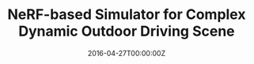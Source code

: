 ---
title: NeRF-based Simulator for Complex Dynamic Outdoor Driving Scene
summary: An autonomous driving simulator based upon neural radiance fields (NeRFs) that allows flexible switching between different modern NeRF-related backbones, sampling strategies, input modalities, etc, and is expected to boost academic progress and industrial deployment of NeRF-based autonomous driving simulation.
tags:
  - Computer Vision
date: '2016-04-27T00:00:00Z'

# Optional external URL for project (replaces project detail page).
external_link: 'https://open-air-sun.github.io/mars/'

image:
  caption: Photo by rawpixel on Unsplash
  focal_point: Smart

links:
# links:
  - icon: github
    icon_pack: fab
    name: Star
    url: https://github.com/OPEN-AIR-SUN/mars
url_code: 'https://github.com/OPEN-AIR-SUN/mars'
url_pdf: 'https://arxiv.org/pdf/2307.15058'
url_slides: ''
url_video: 'https://www.youtube.com/watch?v=AdC-jglWvfU&feature=youtu.be'

# Slides (optional).
#   Associate this project with Markdown slides.
#   Simply enter your slide deck's filename without extension.
#   E.g. `slides = "example-slides"` references `content/slides/example-slides.md`.
#   Otherwise, set `slides = ""`.
slides: 
---
